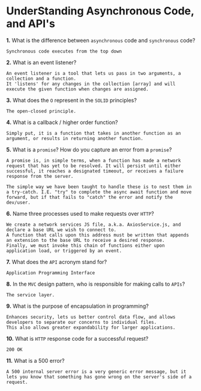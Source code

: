 # UnderStanding Asynchronous Code, and API's

**1.** What is the difference between `asynchronous` code and `synchronous` code?
<!-- enter you answer in the space below -->
```
Synchronous code executes from the top down 
```
**2.** What is an event listener?
<!-- enter you answer in the space below -->
```
An event listener is a tool that lets us pass in two arguments, a collection and a function.
It 'listens' for any changes in the collection [array] and will execute the given function when changes are assigned.
```
**3.** What does the `O` represent in the `SOLID` principles?
<!-- enter you answer in the space below -->
```
The open-closed principle.
```
**4.** What is a callback / higher order function?
<!-- enter you answer in the space below -->
```
Simply put, it is a function that takes in another function as an argument, or results in returning another function.
```
**5.** What is a `promise`? How do you capture an error from a `promise`?
<!-- enter you answer in the space below -->
```
A promise is, in simple terms, when a function has made a network request that has yet to be resolved. It will persist until either successful, it reaches a designated timeout, or receives a failure response from the server.

The simple way we have been taught to handle these is to nest them in a try-catch. I.E. "try" to complete the async await function and move forward, but if that fails to "catch" the error and notify the dev/user.
```
**6.** Name three processes used to make requests over `HTTP`?
<!-- enter you answer in the space below -->
```
We create a network services JS file, a.k.a. AxiosService.js, and declare a base URL we wish to connect to.
A function that calls upon this address must be written that appends an extension to the base URL to receive a desired response.
Finally, we must invoke this chain of functions either upon application load, or triggered by an event.
```
**7.** What does the `API` acronym stand for?
<!-- enter you answer in the space below -->
```
Application Programming Interface
```
**8.** In the `MVC` design pattern, who is responsible for making calls to `APIs`?
<!-- enter you answer in the space below -->
```
The service layer.
```
**9.** What is the purpose of encapsulation in programming?
<!-- enter you answer in the space below -->
```
Enhances security, lets us better control data flow, and allows developers to separate our concerns to individual files.
This also allows greater expandability for larger applications.
```
**10.** What is `HTTP` response code for a successful request?
<!-- enter you answer in the space below -->
```
200 OK
```
**11.** What is a 500 error?
<!-- enter you answer in the space below -->
```
A 500 internal server error is a very generic error message, but it lets you know that something has gone wrong on the server's side of a request.
```